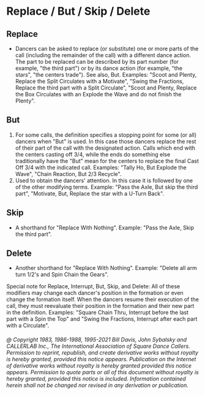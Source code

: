 
# Replace / But / Skip / Delete

## Replace

- Dancers can be asked to replace (or substitute) one or more
parts of the call (including the remainder of the call) with a
different dance action. The part to be replaced can be described by
its part number (for example, "the third part") or by its dance action (for example,
"the stars", "the centers trade"). See also,
But. Examples: "Scoot and
Plenty, Replace the Split Circulates with a Motivate", "Swing the
Fractions, Replace the third part with a Split Circulate", "Scoot and
Plenty, Replace the Box Circulates with an Explode the Wave and do not
finish the Plenty".

## But

1. For some calls, the definition specifies a stopping point for some (or all) dancers when "But" is used. In this case those dancers replace the rest of their part of the call with the designated action. Calls which end with the centers casting off 3/4, while the ends do something else traditionally have the "But" mean for the centers to replace the final Cast Off 3/4 with the indicated call. Examples: "Tally Ho, But Explode the Wave", "Chain Reaction, But 2/3 Recycle".
2. Used to obtain the dancers' attention. In this case it is followed by one of the other modifying terms. Example: "Pass the Axle, But skip the third part", "Motivate, But, Replace the star with a U-Turn Back". 

## Skip

- A shorthand for "Replace With Nothing". Example: "Pass the Axle, Skip the third part".

## Delete

- Another shorthand for "Replace With Nothing". Example: "Delete all arm turn 1/2's and Spin Chain the Gears".

Special note for Replace, Interrupt, But, Skip, and Delete: All of
these modifiers may change each dancer's position in the formation or
even change the formation itself. When the dancers resume their
execution of the call, they must reevaluate their position in the
formation and their new part in the definition. Examples: "Square Chain
Thru, Interrupt before the last part with a Spin the Top" and "Swing
the Fractions, Interrupt after each part with a Circulate".

###### @ Copyright 1983, 1986-1988, 1995-2021 Bill Davis, John Sybalsky and CALLERLAB Inc., The International Association of Square Dance Callers. Permission to reprint, republish, and create derivative works without royalty is hereby granted, provided this notice appears. Publication on the Internet of derivative works without royalty is hereby granted provided this notice appears. Permission to quote parts or all of this document without royalty is hereby granted, provided this notice is included. Information contained herein shall not be changed nor revised in any derivation or publication.
